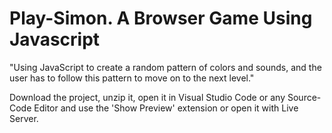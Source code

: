 # Play-Simon. A Browser Game Using Javascript
"Using JavaScript to create a random pattern of colors and sounds, and the user has to follow this pattern to move on to the next level."

Download the project, unzip it, open it in Visual Studio Code or any Source-Code Editor and use the 'Show Preview' extension or open it with Live Server.
